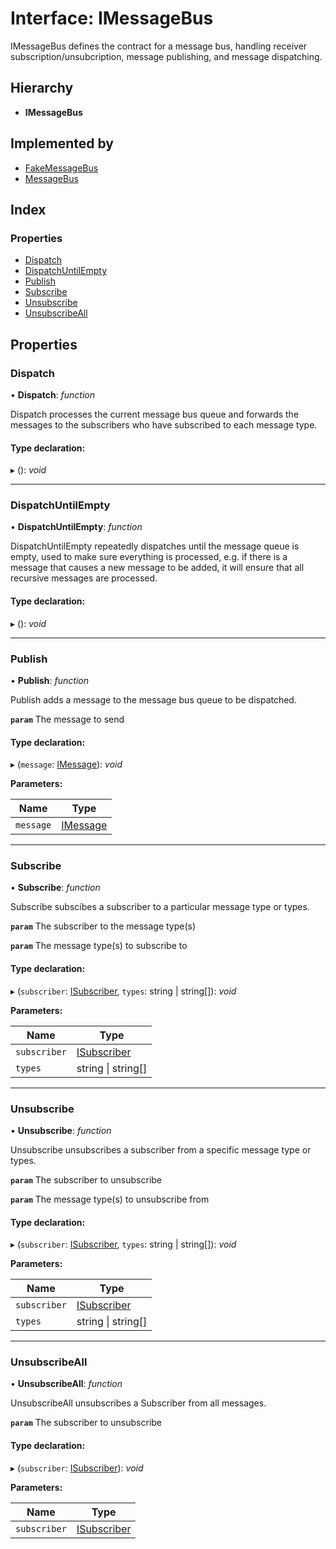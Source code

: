 
# Interface: IMessageBus

IMessageBus defines the contract for a message bus, handling receiver subscription/unsubcription, message publishing,
and message dispatching.

## Hierarchy

* **IMessageBus**

## Implemented by

* [FakeMessageBus](../classes/fakemessagebus.md)
* [MessageBus](../classes/messagebus.md)

## Index

### Properties

* [Dispatch](imessagebus.md#dispatch)
* [DispatchUntilEmpty](imessagebus.md#dispatchuntilempty)
* [Publish](imessagebus.md#publish)
* [Subscribe](imessagebus.md#subscribe)
* [Unsubscribe](imessagebus.md#unsubscribe)
* [UnsubscribeAll](imessagebus.md#unsubscribeall)

## Properties

###  Dispatch

• **Dispatch**: *function*

Dispatch processes the current message bus queue and forwards the messages to the subscribers who have
subscribed to each message type.

#### Type declaration:

▸ (): *void*

___

###  DispatchUntilEmpty

• **DispatchUntilEmpty**: *function*

DispatchUntilEmpty repeatedly dispatches until the message queue is empty, used to make sure everything is
processed, e.g. if there is a message that causes a new message to be added, it will ensure that all recursive
messages are processed.

#### Type declaration:

▸ (): *void*

___

###  Publish

• **Publish**: *function*

Publish adds a message to the message bus queue to be dispatched.

**`param`** The message to send

#### Type declaration:

▸ (`message`: [IMessage](imessage.md)): *void*

**Parameters:**

Name | Type |
------ | ------ |
`message` | [IMessage](imessage.md) |

___

###  Subscribe

• **Subscribe**: *function*

Subscribe subscibes a subscriber to a particular message type or types.

**`param`** The subscriber to the message type(s)

**`param`** The message type(s) to subscribe to

#### Type declaration:

▸ (`subscriber`: [ISubscriber](isubscriber.md), `types`: string | string[]): *void*

**Parameters:**

Name | Type |
------ | ------ |
`subscriber` | [ISubscriber](isubscriber.md) |
`types` | string &#124; string[] |

___

###  Unsubscribe

• **Unsubscribe**: *function*

Unsubscribe unsubscribes a subscriber from a specific message type or types.

**`param`** The subscriber to unsubscribe

**`param`** The message type(s) to unsubscribe from

#### Type declaration:

▸ (`subscriber`: [ISubscriber](isubscriber.md), `types`: string | string[]): *void*

**Parameters:**

Name | Type |
------ | ------ |
`subscriber` | [ISubscriber](isubscriber.md) |
`types` | string &#124; string[] |

___

###  UnsubscribeAll

• **UnsubscribeAll**: *function*

UnsubscribeAll unsubscribes a Subscriber from all messages.

**`param`** The subscriber to unsubscribe

#### Type declaration:

▸ (`subscriber`: [ISubscriber](isubscriber.md)): *void*

**Parameters:**

Name | Type |
------ | ------ |
`subscriber` | [ISubscriber](isubscriber.md) |
